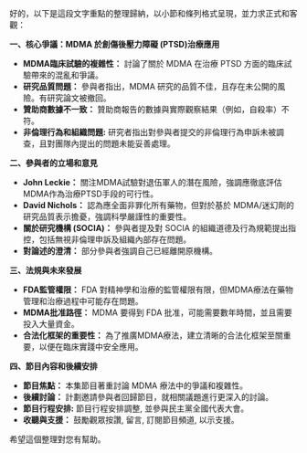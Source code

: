 好的，以下是這段文字重點的整理歸納，以小節和條列格式呈現，並力求正式和客觀：

**一、核心爭議：MDMA 於創傷後壓力障礙 (PTSD)治療應用**

*   **MDMA臨床試驗的複雜性：** 討論了關於 MDMA 在治療 PTSD 方面的臨床試驗帶來的混亂和爭議。
*   **研究品質問題：** 參與者指出，MDMA 研究的品質不佳，且存在未公開的風險。有研究論文被撤回。
*   **贊助商數據不一致：** 贊助商報告的數據與實際觀察結果（例如，自殺率）不符。
*   **非倫理行為和組織問題:** 研究者指出對參與者提交的非倫理行為申訴未被調查，且對團隊內提出的問題未能妥善處理。

**二、參與者的立場和意見**

*   **John Leckie：** 關注MDMA試驗對退伍軍人的潛在風險，強調應徹底評估MDMA作為治療PTSD手段的可行性。
*   **David Nichols：** 認為應全面非罪化所有藥物，但對於基於 MDMA/迷幻劑的研究品質表示擔憂，強調科學嚴謹性的重要性。
*   **關於研究機構 (SOCIA)：** 參與者提及對 SOCIA 的組織道德及行為規範提出指控，包括無視非倫理申訴及組織內部存在問題。
*   **對論述的澄清：** 部分參與者強調自己已經離開原機構。

**三、法規與未來發展**

*   **FDA監管權限：** FDA 對精神學和治療的監管權限有限，但MDMA療法在藥物管理和治療過程中可能存在問題。
*   **MDMA批准路徑：** MDMA 要得到 FDA 批准，可能需要數年時間，並且需要投入大量資金。
*   **合法化框架的重要性：** 為了推廣MDMA療法，建立清晰的合法化框架至關重要，以便在臨床實踐中安全應用。

**四、節目內容和後續安排**

*   **節目焦點：** 本集節目著重討論 MDMA 療法中的爭議和複雜性。
*   **後續討論：** 計劃邀請參與者回歸節目，就相關議題進行更深入的討論。
*   **節目行程安排:** 節目行程安排調整, 並參與民主黨全國代表大會。
*   **收聽與支援：** 鼓勵觀眾按讚, 留言, 訂閱節目頻道, 以示支援。

希望這個整理對您有幫助。
